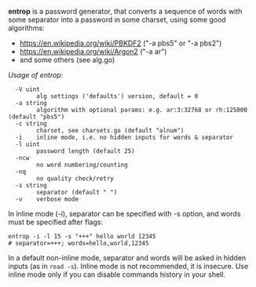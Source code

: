 **entrop** is a password generator, that converts a sequence of words with some separator into
a password in some charset, using some good algorithms:
- https://en.wikipedia.org/wiki/PBKDF2 ("-a pbs5" or "-a pbs2")
- https://en.wikipedia.org/wiki/Argon2 ("-a ar")
- and some others (see alg.go)

_Usage of entrop_:
```
  -V uint
        alg settings ('defaults') version, default = 0
  -a string
        algorithm with optional params: e.g. ar:3:32768 or rh:125000 (default "pbs5")
  -c string
        charset, see charsets.go (default "alnum")
  -i    inline mode, i.e. no hidden inputs for words & separator
  -l uint
        password length (default 25)
  -ncw
        no word numbering/counting
  -nq
        no quality check/retry
  -s string
        separator (default " ")
  -v    verbose mode
```

In inline mode (-i), separator can be specified with -s option, and words must be specified after flags:
```
entrop -i -l 15 -s "+++" hello world 12345
# separator=+++; words=hello,world,12345
```
In a default non-inline mode, separator and words will be asked in hidden inputs (as in `read -s`).
Inline mode is not recommended, it is insecure. Use inline mode only if you can disable commands history in your shell.
